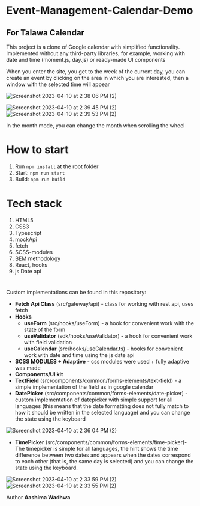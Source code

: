 # Event-Management-Calendar-Demo
## For Talawa Calendar

This project is a clone of Google calendar with simplified functionality. Implemented without any third-party libraries, for example, working with date and time (moment.js, day.js) or ready-made UI components


When you enter the site, you get to the week of the current day, you can create an event by clicking on the area in which you are interested, then a window with the selected time will appear

![Screenshot 2023-04-10 at 2 38 06 PM (2)](https://user-images.githubusercontent.com/73706697/230871395-eee2b8bd-b5b9-4d7c-9829-d7ac486f73e6.png)



![Screenshot 2023-04-10 at 2 39 45 PM (2)](https://user-images.githubusercontent.com/73706697/230871679-47e4d2e5-6d7f-4052-a598-f3a9d0c4c82b.png)
![Screenshot 2023-04-10 at 2 39 53 PM (2)](https://user-images.githubusercontent.com/73706697/230871696-b2f57619-cacd-429f-89eb-d718219eca01.png)


In the month mode, you can change the month when scrolling the wheel


# How to start

1. Run `npm install` at the root folder
2. Start: `npm run start`
3. Build: `npm run build`


# Tech stack

1. HTML5
2. CSS3
3. Typescript
4. mockApi
5. fetch
6. SCSS-modules 
7. BEM methodology
8. React, hooks
9. js Date api

#
Custom implementations can be found in this repository:


- **Fetch Api Class** (src/gateway/api) - class for working with rest api, uses fetch
- **Hooks**
  - **useForm** (src/hooks/useForm) - a hook for convenient work with the state of the form
  - **useValidator** (sdk/hooks/useValidator) - a hook for convenient work with field validation
  - **useCalendar** (src/hooks/useCalendar.ts) - hooks for convenient work with date and time using the js date api
- **SCSS MODULES + Adaptive** - css modules were used + fully adaptive was made
- **Components/UI kit**
 - **TextField** (src/components/common/forms-elements/text-field) - a simple implementation of the field as in google calendar
  - **DatePicker** (src/components/common/forms-elements/date-picker) - custom implementation of datepicker with simple support for all languages (this means that the date formatting does not fully match to how it should be written in the selected language) and you can change the state using the keyboard
  
 ![Screenshot 2023-04-10 at 2 36 04 PM (2)](https://user-images.githubusercontent.com/73706697/230870915-25bbc2fa-f287-4316-ae46-7ebe41e9173a.png)

  - **TimePicker** (src/components/common/forms-elements/time-picker)- The timepicker is simple for all languages, the hint shows the time difference between two dates and appears when the dates correspond to each other (that is, the same day is selected) and you can change the state using the keyboard.


![Screenshot 2023-04-10 at 2 33 59 PM (2)](https://user-images.githubusercontent.com/73706697/230870654-36c50721-455c-465e-970d-3d7e6928ff02.png)
![Screenshot 2023-04-10 at 2 33 55 PM (2)](https://user-images.githubusercontent.com/73706697/230870637-a45cc9ad-d39b-4410-b401-4db14602c133.png)


Author **Aashima Wadhwa**
